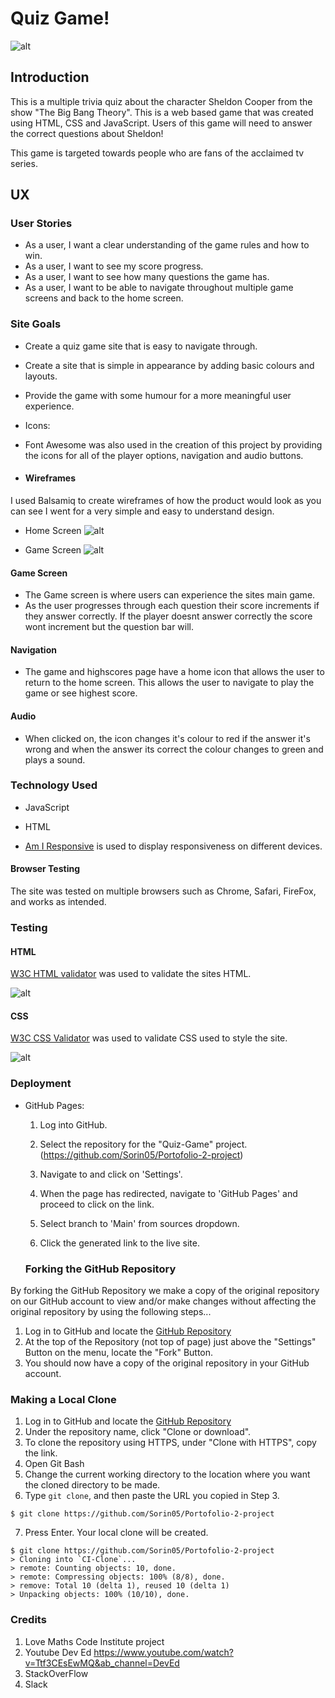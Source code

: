 # Quiz Game!

![alt](https://github.com/Sorin05/Portofolio-2-project/blob/main/documents/responsive.PNG?raw=true)

## Introduction
This is a multiple trivia quiz about the character Sheldon Cooper from the show "The Big Bang Theory". This is a web based game that was created using HTML, CSS and JavaScript. Users of this game will need to answer the correct questions about Sheldon!

This game is targeted towards people who are fans of the acclaimed tv series.

## UX

### User Stories

* As a user, I want a clear understanding of the game rules and how to win.
* As a user, I want to see my score progress.
* As a user, I want to see how many questions the game has.
* As a user, I want to be able to navigate throughout multiple game screens and back to the home screen.

### Site Goals

* Create a quiz game site that is easy to navigate through.
* Create a site that is simple in appearance by adding basic colours and layouts.
* Provide the game with some humour for a more meaningful user experience.


* Icons:

- Font Awesome was also used in the creation of this project by providing the icons for all of the player options, navigation and audio buttons.

* #### Wireframes

I used Balsamiq to create wireframes of how the product would look as you can see I went for a very simple and easy to understand design.
* Home Screen
![alt](https://github.com/Sorin05/Portofolio-2-project/blob/main/documents/wireframe2.PNG?raw=true)


* Game Screen
![alt](https://github.com/Sorin05/Portofolio-2-project/blob/main/documents/wireframe1.PNG?raw=true)




#### Game Screen

- The Game screen is where users can experience the sites main game.
- As the user progresses through each question their score increments if they answer correctly. If the player doesnt answer correctly the score wont increment but the question bar will.


#### Navigation

- The game and highscores page  have a home icon that allows the user to return to the home screen. This allows the user to navigate to play the game or see highest score.


#### Audio

- When clicked on, the icon changes it's colour to red if the answer it's wrong and when the answer its correct the colour changes to green and plays a sound.


### Technology Used

* JavaScript

* HTML

* [Am I Responsive](http://ami.responsivedesign.is/#) is used to display responsiveness on different devices.

#### Browser Testing

The site was tested on multiple browsers such as Chrome, Safari, FireFox, and works as intended.

### Testing

#### HTML

[W3C HTML validator](https://validator.w3.org/nu/#textarea) was used to validate the sites HTML. 

![alt](https://github.com/Sorin05/Portofolio-2-project/blob/main/documents/htmlTest.PNG?raw=true)


#### CSS

[W3C CSS Validator](https://jigsaw.w3.org/css-validator/validator) was used to validate CSS used to style the site.

![alt](https://github.com/Sorin05/Portofolio-2-project/blob/main/documents/CSSvalidator.PNG?raw=true)



### Deployment

* GitHub Pages:

    1. Log into GitHub.

    2. Select the repository for the "Quiz-Game" project. (https://github.com/Sorin05/Portofolio-2-project)

    3. Navigate to and click on 'Settings'.

    4. When the page has redirected, navigate to 'GitHub Pages' and proceed to click on the link.

    5. Select branch to 'Main' from sources dropdown.

    6. Click the generated link to the live site.

     ### Forking the GitHub Repository

By forking the GitHub Repository we make a copy of the original repository on our GitHub account to view and/or make changes without affecting the original repository by using the following steps...

1. Log in to GitHub and locate the [GitHub Repository](https://github.com/Sorin05/Portofolio-2-project)
2. At the top of the Repository (not top of page) just above the "Settings" Button on the menu, locate the "Fork" Button.
3. You should now have a copy of the original repository in your GitHub account.

### Making a Local Clone

1. Log in to GitHub and locate the [GitHub Repository](https://github.com/Sorin05/Portofolio-2-project)
2. Under the repository name, click "Clone or download".
3. To clone the repository using HTTPS, under "Clone with HTTPS", copy the link.
4. Open Git Bash
5. Change the current working directory to the location where you want the cloned directory to be made.
6. Type `git clone`, and then paste the URL you copied in Step 3.

```
$ git clone https://github.com/Sorin05/Portofolio-2-project
```

7. Press Enter. Your local clone will be created.

```
$ git clone https://github.com/Sorin05/Portofolio-2-project
> Cloning into `CI-Clone`...
> remote: Counting objects: 10, done.
> remote: Compressing objects: 100% (8/8), done.
> remove: Total 10 (delta 1), reused 10 (delta 1)
> Unpacking objects: 100% (10/10), done.
```

### Credits

1. Love Maths Code Institute project
2. Youtube Dev Ed https://www.youtube.com/watch?v=Ttf3CEsEwMQ&ab_channel=DevEd
3. StackOverFlow
4. Slack 